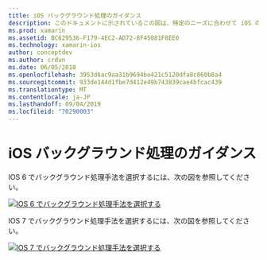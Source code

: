 ```yaml
---
title: iOS バックグラウンド処理のガイダンス
description: このドキュメントに示されているこの図は、特定のニーズに合わせて iOS の多くのバックグラウンド処理オプションを選択する方法に関するガイダンスを提供します。
ms.prod: xamarin
ms.assetid: BC629536-F179-4EC2-AD72-8F45081F8EE0
ms.technology: xamarin-ios
author: conceptdev
ms.author: crdun
ms.date: 06/05/2018
ms.openlocfilehash: 3953d6ac9aa31b9694be421c5120dfa8c860b8a4
ms.sourcegitcommit: 933de144d1fbe7d412e49b743839cae4bfcac439
ms.translationtype: MT
ms.contentlocale: ja-JP
ms.lasthandoff: 09/04/2019
ms.locfileid: "70290003"
---
```

# <a name="ios-backgrounding-guidance"></a>iOS バックグラウンド処理のガイダンス

IOS 6 でバックグラウンド処理手法を選択するには、次の図を参照してください。

 [![](ios-backgrounding-guidance-images/image10.png "IOS 6 でバックグラウンド処理手法を選択する")](ios-backgrounding-guidance-images/image10.png#lightbox)

IOS 7 でバックグラウンド処理手法を選択するには、次の図を参照してください。

 [![](ios-backgrounding-guidance-images/image10b.png "IOS 7 でバックグラウンド処理手法を選択する")](ios-backgrounding-guidance-images/image10b.png#lightbox)


